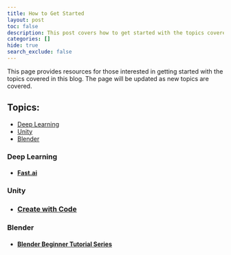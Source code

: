 ```yaml
---
title: How to Get Started
layout: post
toc: false
description: This post covers how to get started with the topics covered in this blog.
categories: []
hide: true
search_exclude: false
---
```




This page provides resources for those interested in getting started with the topics covered in this blog. The page will be updated as new topics are covered.

## Topics:

* [Deep Learning](#deep-learning)
* [Unity](#unity)
* [Blender](#blender)

### Deep Learning

- #### [Fast.ai](https://course.fast.ai/)

### Unity

- ### [Create with Code](https://learn.unity.com/course/create-with-code)

### Blender

- #### [Blender Beginner Tutorial Series](https://www.youtube.com/playlist?list=PLjEaoINr3zgEq0u2MzVgAaHEBt--xLB6U)

